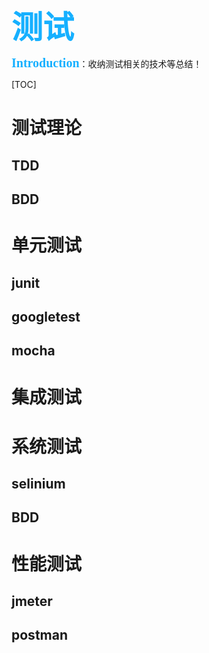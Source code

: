 

<div style="color:#16b0ff;font-size:50px;font-weight: 900;text-shadow: 5px 5px 10px var(--theme-color);font-family: 'Comic Sans MS';">测试</div>

<span style="color:#16b0ff;font-size:20px;font-weight: 900;font-family: 'Comic Sans MS';">Introduction</span>：收纳测试相关的技术等总结！

[TOC]

# 测试理论

## TDD

## BDD

# 单元测试

## junit

## googletest

## mocha

# 集成测试

# 系统测试

## selinium

## BDD

# 性能测试

## jmeter

## postman

